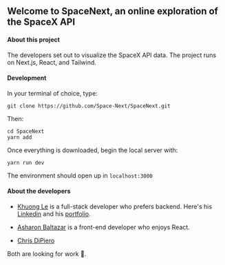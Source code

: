 ## Welcome to SpaceNext, an online exploration of the SpaceX API

#### About this project

The developers set out to visualize the SpaceX API data. The project runs on Next.js, React, and Tailwind.

#### Development

In your terminal of choice, type:

    git clone https://github.com/Space-Next/SpaceNext.git

Then:

    cd SpaceNext
    yarn add

Once everything is downloaded, begin the local server with:

    yarn run dev

The environment should open up in `localhost:3000`

#### About the developers

- [Khuong Le](https://github.com/khnghle) is a full-stack developer who prefers backend. Here's his [Linkedin](https://www.linkedin.com/in/khuonghle4/) and his [portfolio](https://khnghle.github.io/personal_portfolio/).

- [Asharon Baltazar](https://github.com/asharonbaltazar) is a front-end developer who enjoys React.

- [Chris DiPiero](https://github.com/ChrisDiPiero)


Both are looking for work 💼.
